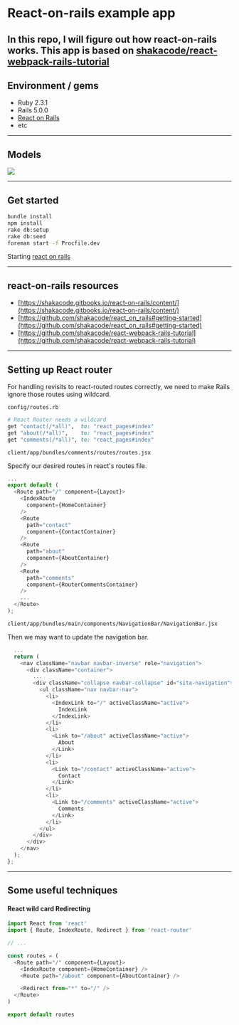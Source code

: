 # React-on-rails example app

In this repo, I will figure out how react-on-rails works.
This app is based on  [shakacode/react-webpack-rails-tutorial](https://github.com/shakacode/react-webpack-rails-tutorial)
---

## Environment / gems

- Ruby 2.3.1
- Rails 5.0.0
- [React on Rails](shakacode/react_on_rails)
- etc

---

## Models

![](erd/erd.jpg)

---

## Get started

```bash
bundle install
npm install
rake db:setup
rake db:seed
foreman start -f Procfile.dev
```

Starting [react on rails](https://github.com/shakacode/react_on_rails#getting-started)

---

## react-on-rails resources

- [https://shakacode.gitbooks.io/react-on-rails/content/](https://shakacode.gitbooks.io/react-on-rails/content/)
- [https://github.com/shakacode/react_on_rails#getting-started](https://github.com/shakacode/react_on_rails#getting-started)
- [https://github.com/shakacode/react-webpack-rails-tutorial](https://github.com/shakacode/react-webpack-rails-tutorial)

---

## Setting up React router

For handling revisits to react-routed routes correctly, we need to make Rails
ignore those routes using wildcard.

`config/routes.rb`

```rb
# React Router needs a wildcard
get "contact(/*all)",  to: "react_pages#index"
get "about(/*all)",    to: "react_pages#index"
get "comments(/*all)", to: "react_pages#index"
```

`client/app/bundles/comments/routes/routes.jsx`

Specify our desired routes in react's routes file.

```js
...
export default (
  <Route path="/" component={Layout}>
    <IndexRoute
      component={HomeContainer}
    />
    <Route
      path="contact"
      component={ContactContainer}
    />
    <Route
      path="about"
      component={AboutContainer}
    />
    <Route
      path="comments"
      component={RouterCommentsContainer}
    />
    ...
  </Route>
);
```

`client/app/bundles/main/components/NavigationBar/NavigationBar.jsx`

Then we may want to update the navigation bar.

```js
  ...
  return (
    <nav className="navbar navbar-inverse" role="navigation">
      <div className="container">
        ...
        <div className="collapse navbar-collapse" id="site-navigation">
          <ul className="nav navbar-nav">
            <li>
              <IndexLink to="/" activeClassName="active">
                IndexLink
              </IndexLink>
            </li>
            <li>
              <Link to="/about" activeClassName="active">
                About
              </Link>
            </li>
            <li>
              <Link to="/contact" activeClassName="active">
                Contact
              </Link>
            </li>
            <li>
              <Link to="/comments" activeClassName="active">
                Comments
              </Link>
            </li>
          </ul>
        </div>
      </div>
    </nav>
  );
};
```

---

## Some useful techniques

#### React wild card Redirecting

```js
import React from 'react'
import { Route, IndexRoute, Redirect } from 'react-router'

// ...

const routes = (
  <Route path="/" component={Layout}>
    <IndexRoute component={HomeContainer} />
    <Route path="/about" component={AboutContainer} />

    <Redirect from="*" to="/" />
  </Route>
)

export default routes
```
